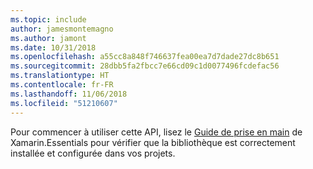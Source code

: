 ```yaml
---
ms.topic: include
author: jamesmontemagno
ms.author: jamont
ms.date: 10/31/2018
ms.openlocfilehash: a55cc8a848f746637fea00ea7d7dade27dc8b651
ms.sourcegitcommit: 28dbb5fa2fbcc7e66cd09c1d0077496fcdefac56
ms.translationtype: HT
ms.contentlocale: fr-FR
ms.lasthandoff: 11/06/2018
ms.locfileid: "51210607"
---
```

Pour commencer à utiliser cette API, lisez le [Guide de prise en main](~/essentials/get-started.md) de Xamarin.Essentials pour vérifier que la bibliothèque est correctement installée et configurée dans vos projets.
